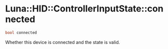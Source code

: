 # Luna::HID::ControllerInputState::connected

```c++
bool connected
```

Whether this device is connected and the state is valid. 

